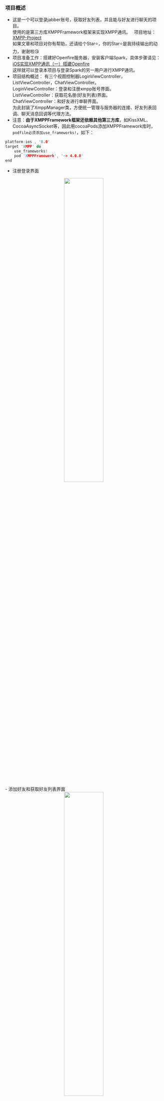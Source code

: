 ### 项目概述
- 这是一个可以登录jabber账号，获取好友列表，并且能与好友进行聊天的项目。   
使用的是第三方库XMPPFramework框架来实现XMPP通讯。   
项目地址：[XMPP-Project](https://github.com/Johncahong/XMPP-Project)    
如果文章和项目对你有帮助，还请给个Star⭐️，你的Star⭐️是我持续输出的动力，谢谢啦😘
- 项目准备工作：搭建好Openfire服务器，安装客户端Spark，具体步骤请见：[iOS实现XMPP通讯（一）搭建Openfire](https://johncahong.github.io/2021/09/03/iOS-XMPP-communication-with-building-Openfire/)  
这样就可以登录本项目与登录Spark的另一用户进行XMPP通讯。
- 项目结构概述：
有三个视图控制器LoginViewController，ListViewController，ChatViewController。  
LoginViewController：登录和注册xmpp账号界面。  
ListViewController：获取花名册(好友列表)界面。  
ChatViewController：和好友进行单聊界面。  
为此封装了XmppManager类，方便统一管理与服务器的连接、好友列表回调、聊天消息回调等代理方法。
- 注意：**由于XMPPFramework框架还依赖其他第三方库**，如KissXML、CocoaAsyncSocket等，因此用cocoaPods添加XMPPFramework库时，`podfile必须添加use_frameworks!`，如下：
```c
platform:ios , '8.0'
target 'XMPP' do
    use_frameworks!
    pod 'XMPPFramework', '~> 4.0.0'
end
```
- 注册登录界面        
<div align=center><img width="50%" src="https://raw.githubusercontent.com/Johncahong/XMPP-Project/main/readmeImage/xmppcode02.png"/></div>
- 添加好友和获取好友列表界面    
<div align=center><img width="50%" src="https://raw.githubusercontent.com/Johncahong/XMPP-Project/main/readmeImage/xmppcode03.png"/></div>
- 与好友聊天界面    
<div align=center><img width="50%" src="https://raw.githubusercontent.com/Johncahong/XMPP-Project/main/readmeImage/xmppcode04.png"/></div>

- 更多项目的描述请看：[OS实现XMPP通讯（二）XMPP编程](https://johncahong.github.io/2021/09/05/iOS-XMPP-communication-with-XMPP-programming)
